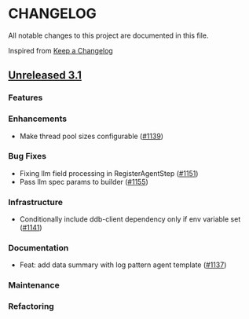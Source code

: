 # CHANGELOG
All notable changes to this project are documented in this file.

Inspired from [Keep a Changelog](https://keepachangelog.com/en/1.1.0/)

## [Unreleased 3.1](https://github.com/opensearch-project/flow-framework/compare/3.0...HEAD)
### Features
### Enhancements
- Make thread pool sizes configurable ([#1139](https://github.com/opensearch-project/flow-framework/issues/1139))

### Bug Fixes
- Fixing llm field processing in RegisterAgentStep ([#1151](https://github.com/opensearch-project/flow-framework/pull/1151))
- Pass llm spec params to builder ([#1155](https://github.com/opensearch-project/flow-framework/pull/1155))

### Infrastructure
- Conditionally include ddb-client dependency only if env variable set ([#1141](https://github.com/opensearch-project/flow-framework/issues/1141))

### Documentation
- Feat: add data summary with log pattern agent template ([#1137](https://github.com/opensearch-project/flow-framework/pull/1137))
### Maintenance
### Refactoring
